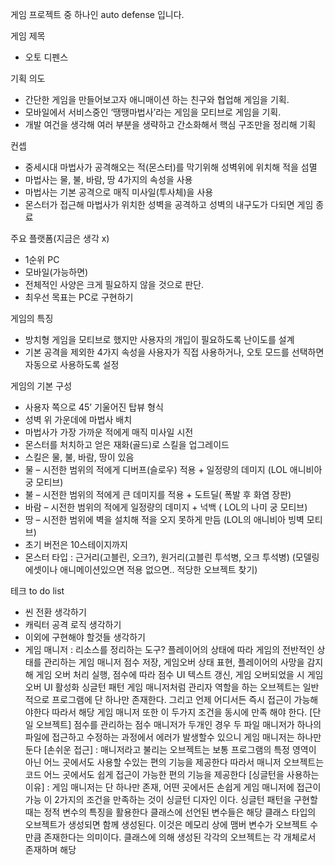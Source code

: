 게임 프로젝트 중 하나인 auto defense 입니다.

게임 제목  
-	오토 디펜스

기획 의도
-	간단한 게임을 만들어보고자 애니매이션 하는 친구와 협업해 게임을 기획.
-	모바일에서 서비스중인 ‘땡땡마법사’라는 게임을 모티브로 게임을 기획.
-	개발 여건을 생각해 여러 부분을 생략하고 간소화해서 핵심 구조만을 정리해 기획

컨셉
-	중세시대 마법사가 공격해오는 적(몬스터)를 막기위해 성벽위에 위치해 적을 섬멸
-	마법사는 물, 불, 바람, 땅 4가지의 속성을 사용
-	마법사는 기본 공격으로 매직 미사일(투사체)을 사용
-	몬스터가 접근해 마법사가 위치한 성벽을 공격하고 성벽의 내구도가 다되면 게임 종료

주요 플랫폼(지금은 생각 x)
-	1순위 PC
-	모바일(가능하면)
-	전체적인 사양은 크게 필요하지 않을 것으로 판단.
- 최우선 목표는 PC로 구현하기

게임의 특징
-	방치형 게임을 모티브로 했지만 사용자의 개입이 필요하도록 난이도를 설계
-	기본 공격을 제외한 4가지 속성을 사용자가 직접 사용하거나, 오토 모드를 선택하면 자동으로 사용하도록 설정

게임의 기본 구성
-	사용자 쪽으로 45’ 기울어진 탑뷰 형식
-	성벽 위 가운데에 마법사 배치
-	마법사가 가장 가까운 적에게 매직 미사일 시전
-	몬스터를 처치하고 얻은 재화(골드)로 스킬을 업그레이드
-	스킬은 물, 불, 바람, 땅이 있음
-	물 – 시전한 범위의 적에게 디버프(슬로우) 적용 + 일정량의 데미지 (LOL 애니비아 궁 모티브)
-	불 – 시전한 범위의 적에게 큰 데미지를 적용 + 도트딜( 폭발 후 화염 장판)
-	바람 – 시전한 범위의 적에게 일정량의 데미지 + 넉백 ( LOL의 나미 궁 모티브)
-	땅 – 시전한 범위에 벽을 설치해 적을 오지 못하게 만듬 (LOL의 애니비아 빙벽 모티브)
-	초기 버전은 10스테이지까지
-	몬스터 타입 : 근거리(고블린, 오크?), 원거리(고블린 투석병, 오크 투석병) (모델링 에셋이나 애니메이션있으면 적용 없으면.. 적당한 오브젝트 찾기)


테크 to do list

- 씬 전환 생각하기
- 캐릭터 공격 로직 생각하기
- 이외에 구현해야 할것들 생각하기
- 게임 매니저 : 리소스를 정리하는 도구? 플레이어의 상태에 따라 게임의 전반적인 상태를 관리하는 게임 매니저
점수 저장, 게임오버 상태 표현, 플레이어의 사망을 감지해 게임 오버 처리 실행, 점수에 따라 점수 UI 텍스트 갱신, 게임 오버되었을 시 게임 오버 UI 활성화
싱글턴 패턴 게임 매니저처럼 관리자 역할을 하는 오브젝트는 일반적으로 프로그램에 단 하나만 존재한다. 그리고 언제 어디서든 즉시 접근이 가능해야한다 따라서 해당 게임 매니저 또한 이 두가지 조건을 동시에 만족 해야 한다.
[단일 오브젝트] 점수를 관리하는 점수 매니저가 두개인 경우 두 파일 매니저가 하나의 파일에 접근하고 수정하는 과정에서 에러가 발생할수 있으니 게임 매니저는 하나만 둔다
[손쉬운 접근] : 매니저라고 불리는 오브젝트는 보통 프로그램의 특정 영역이 아닌 어느 곳에서도 사용할 수있는 편의 기능을 제공한다 따라서 매니저 오브젝트는 코드 어느 곳에서도 쉽게 접근이 가능한 편의 기능을 제공한다
[싱글턴을 사용하는 이유] : 게임 매니저는 단 하나만 존재, 어떤 곳에서든 손쉽게 게임 매니저에 접근이 가능
이 2가지의 조건을 만족하는 것이 싱글턴 디자인 이다.
싱글턴 패턴을 구현할때는 정적 변수의 특징을 활용한다
클래스에 선언된 변수들은 해당 클래스 타입의 오브젝트가 생성되면 함께 생성된다.
이것은 메모리 상에 맴버 변수가 오브젝트 수만큼 존재한다는 의미이다.
클래스에 의해 생성된 각각의 오브젝트는 각 개체로서 존재하며 해당 
